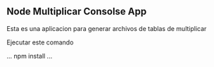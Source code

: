 

## Node Multiplicar Consolse App

Esta es una aplicacion para generar archivos de tablas de multiplicar

Ejecutar este comando

...
npm install
...